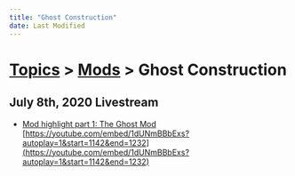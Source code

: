 ```yaml
---
title: "Ghost Construction"
date: Last Modified
---
```

# [Topics](../../topics.md) > [Mods](../../topics/mods.md) > Ghost Construction

## July 8th, 2020 Livestream
* [Mod highlight part 1: The Ghost Mod](../../transcriptions/yt-1dUNmBBbExs,1142.529312,1231.30016.md) [https://youtube.com/embed/1dUNmBBbExs?autoplay=1&start=1142&end=1232](https://youtube.com/embed/1dUNmBBbExs?autoplay=1&start=1142&end=1232)
